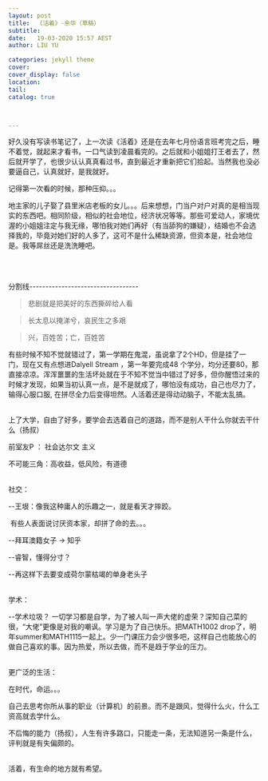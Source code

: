 ```yaml
---
layout: post
title:  《活着》-余华（草稿）
subtitle: 
date:   19-03-2020 15:57 AEST
author: LIU YU

categories: jekyll theme
cover: 
cover_display: false
location: 
tail: 
catalog: true 



---
```


好久没有写读书笔记了，上一次读《活着》还是在去年七月份语言班考完之后，睡不着觉，就起来才看书，一口气读到凌晨看完的。之后就和小姐姐打王者去了，然后就开学了，也很少认认真真看过书，直到最近才重新把它们拾起。当然我也没必要逼自己，认真就好，是我就好。

记得第一次看的时候，那种压抑。。。



地主家的儿子娶了县里米店老板的女儿。。。后来想想，门当户对户对真的是相当现实的东西吧。相同阶级，相似的社会地位，经济状况等等。那些可爱动人，家境优渥的小姐姐注定与我无缘，哪怕我对她们再好（有当舔狗的嫌疑），结婚也不会选择我的，毕竟对她们好的人多了，这可不是什么稀缺资源，但资本是，社会地位是。我等屌丝还是洗洗睡吧。





<br><br>

分割线----------------------------------



> 悲剧就是把美好的东西撕碎给人看

> 长太息以掩涕兮，哀民生之多艰

> 兴，百姓苦；亡，百姓苦

有些时候不知不觉就错过了，第一学期在鬼混，虽说拿了2个HD，但是挂了一门，现在又有点想进Dalyell Stream ，第一年要完成48 个学分，均分还要80，那直接凉凉。浑浑噩噩的生活坏处就在于不知不觉当中错过了好多，但你醒悟过来的时候才发现，如果当初认真一点，是不是就成了，哪怕没有成功，自己也尽力了，输得心服口服, 在拼尽全力后变得坦然。人活着还是得动动脑子，不能太乱搞。

<br>上了大学，自由了好多，要学会去选着自己的道路，而不是别人干什么你就去干什么（扬叔）





前室友P ： 社会达尔文 主义

不可能三角：高收益，低风险，有道德

<br>社交：

--王垠：像我这种庸人的乐趣之一，就是看天才摔跤。

​			有些人表面说讨厌资本家，却拼了命的去。。。

--拜耳澳籍女子  ->  知乎

--睿智，懂得分寸？

--再这样下去要变成荷尔蒙枯竭的单身老头子

<br>学术：

--学术垃圾？ 一切学习都是自学，为了被人叫一声大佬的虚荣？深知自己菜的很，“大佬”更像是对我的嘲讽。学习是为了自己快乐。把MATH1002 drop了，明年summer和MATH1115一起上。少一门课压力会少很多吧，这样自己也能放心的做自己喜欢的事。因为热爱，所以去做，而不是趋于学业的压力。

<br>更广泛的生活：

在时代，命运。。。

自己去思考你所从事的职业（计算机）的前景。而不是跟风，觉得什么火，什么工资高就去学什么。

不后悔的能力（扬叔），人生有许多路口，只能走一条，无法知道另一条是什么，评判就是有失偏颇的。



<br>活着，有生命的地方就有希望。